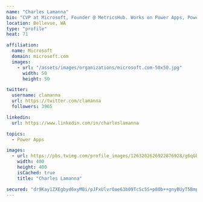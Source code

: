```yaml
---
name: "Charles Lamanna"
bio: "CVP at Microsoft, Founder @ MetricsHub. Works on Power Apps, Power Automate, Power Virtual Agent, Common Data Service and Dynamics 365."
location: Bellevue, WA
type: "profile"
heat: 71

affiliation:
  name: Microsoft
  domain: microsoft.com
  images:
    - url: "/assets/images/organizations/microsoft.com-50x50.jpg"
      width: 50
      height: 50

twitter:
  username: clamanna
  url: https://twitter.com/clamanna
  followers: 3965

linkedin:
  url: https://www.linkedin.com/in/charleslamanna

topics:
  - Power Apps

images:
  - url: https://pbs.twimg.com/profile_images/1263202626922876928/g6qGbHZ-_400x400.jpg
    width: 400
    height: 400
    isCached: true
    title: "Charles Lamanna"

secured: "dr9Kay1ZXEgbyd6xyMBi/pJFxUlvrOae63b09TcSc5S+p80b++gnyBUyT5Bmp71TtW3LYbDb9rY3EjcDDhUGLLQ+FrOAVC7Yy433DIX3yYBjCRzLNAhU6IK/ROi9BgkKrm/c/NzOSEMimx+mmOSwRhqABnJNyFofY0kpM4AvMF+NJEIuBUPQQ60VaXaH79OEZTqfSbVgHL8LFGHiHg4F2sNKnHNNo9BWxajcgfTB9pVn1QHl6VfYuNvg7Iv5LeehzWEXqE7Z27EWwYk5rXrshjCXYmhZ7lNZvKiZDYmfqOLYbN/XllWhxsYDbqTG/G8hT9d2K1f/DUmdb6b0SDTP+iKu+rUwSlR5Btb1Fa5MTv3Vl62hBijha9+F3CBhniLzrPReT6HK2j/rXff6YaXlp8EWxHaT266oORNZNoRV97Q=;NWLjbozzLT7JsM2ToyOEmA=="
---
```


